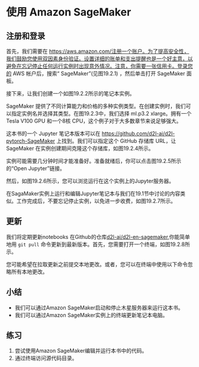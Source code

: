 

<!--
 * @version:
 * @Author:  StevenJokes https://github.com/StevenJokes
 * @Date: 2020-07-03 12:45:05
 * @LastEditors:  StevenJokes https://github.com/StevenJokes
 * @LastEditTime: 2020-07-03 12:52:34
 * @Description:translate
 * @TODO::fig,code.
 * @Reference:http://preview.d2l.ai/d2l-en/PR-1103/chapter_appendix-tools-for-deep-learning/sagemaker.html
-->

# 使用 Amazon SageMaker

## 注册和登录

首先，我们需要在 https://aws.amazon.com/注册一个账户。为了提高安全性，我们鼓励您使用双因素身份验证。设置详细的账单和支出提醒也是一个好主意，以避免在忘记停止任何运行实例时出现意外情况。注意，你需要一张信用卡。登录您的 AWS 帐户后，搜索“ SageMaker”(见图19.2.1) ，然后单击打开 SageMaker 面板。

接下来，让我们创建一个如图19.2.2所示的笔记本实例。

SageMaker 提供了不同计算能力和价格的多种实例类型。在创建实例时，我们可以指定实例名并选择其类型。在图19.2.3中，我们选择 ml.p3.2 xlarge。拥有一个 Tesla V100 GPU 和一个8核 CPU，这个例子对于大多数章节来说足够强大。

这本书的一个 Jupyter 笔记本版本可以在 https://github.com/d2l-ai/d2l-pytorch-SageMaker 上找到。我们可以指定这个 GitHub 存储库 URL，让 SageMaker 在实例创建期间克隆这个存储库，如图19.2.4所示。

实例可能需要几分钟时间才能准备好。准备就绪后，你可以点击图19.2.5所示的“Open Jupyter”链接。

然后，如图19.2.6所示，您可以浏览运行在这个实例上的Jupyter服务器。

在SagaMaker实例上运行和编辑Jupyter笔记本与我们在19.1节中讨论的内容类似。工作完成后，不要忘记停止实例，以免进一步收费，如图19.2.7所示。

## 更新

我们将定期更新notebooks 在Github的仓库[d2l-ai/d2l-en-sagemaker](https://github.com/d2l-ai/d2l-en-sagemaker),你能简单地用 `git pull` 命令更新到最新版本。首先，您需要打开一个终端，如图19.2.8所示。

您可能希望在拉取更新之前提交本地更改。或者，您可以在终端中使用以下命令忽略所有本地更改。


## 小结

- 我们可以通过Amazon SageMaker启动和停止木星服务器来运行这本书。
- 我们可以通过Amazon SageMaker实例上的终端更新笔记本电脑。

## 练习

1. 尝试使用Amazon SageMaker编辑并运行本书中的代码。
1. 通过终端访问源代码目录。
